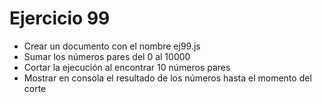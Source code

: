 # Ejercicio 99

- Crear un documento con el nombre ej99.js
- Sumar los números pares del 0 al 10000
- Cortar la ejecución al encontrar 10 números pares
- Mostrar en consola el resultado de los números hasta el momento del corte
